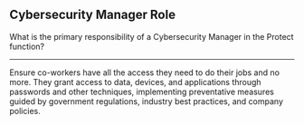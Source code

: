 ## Cybersecurity Manager Role

What is the primary responsibility of a Cybersecurity Manager in the Protect function?

---

Ensure co-workers have all the access they need to do their jobs and no more. They grant access to data, devices, and applications through passwords and other techniques, implementing preventative measures guided by government regulations, industry best practices, and company policies.

